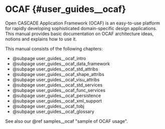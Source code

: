 OCAF {#user_guides__ocaf}
===========

Open CASCADE Application Framework (OCAF) is an easy-to-use platform for rapidly developing sophisticated 
domain-specific design applications. This manual provides basic documentation on OCAF architecture ideas, notions and
 explains how to use it.

This manual consists of the following chapters:

* @subpage user_guides__ocaf_intro 
* @subpage user_guides__ocaf_data_framework
* @subpage user_guides__ocaf_std_attribs
* @subpage user_guides__ocaf_shape_attribs
* @subpage user_guides__ocaf_visu_attribs
* @subpage user_guides__ocaf_std_services
* @subpage user_guides__ocaf_func_services
* @subpage user_guides__ocaf_persistence
* @subpage user_guides__ocaf_xml_support
* @subpage user_guides__ocaf_tobj
* @subpage user_guides__ocaf_glossary

See also our @ref samples__ocaf "sample of OCAF usage".

